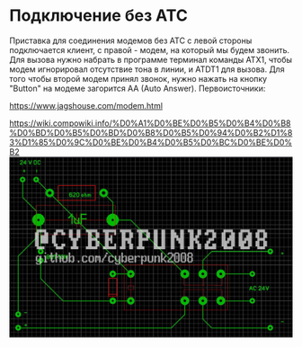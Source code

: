 # Подключение без АТС

Приставка для соединения модемов без АТС с левой стороны подключается
клиент, с правой - модем, на который мы будем звонить. Для вызова нужно
набрать в программе терминал команды ATX1, чтобы модем игнорировал
отсутствие тона в линии, и ATDT1 для вызова. Для того чтобы второй модем
принял звонок, нужно нажать на кнопку "Button" на модеме загорится AA
(Auto Answer). Первоисточники:

<https://www.jagshouse.com/modem.html>

<https://wiki.compowiki.info/%D0%A1%D0%BE%D0%B5%D0%B4%D0%B8%D0%BD%D0%B5%D0%BD%D0%B8%D0%B5%D0%94%D0%B2%D1%83%D1%85%D0%9C%D0%BE%D0%B4%D0%B5%D0%BC%D0%BE%D0%B2>![](./assets/media/image1.jpeg)
